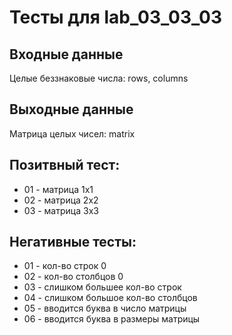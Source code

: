 # Тесты для lab_03_03_03

## Входные данные
Целые беззнаковые числа: rows, columns

## Выходные данные
Матрица целых чисел: matrix

## Позитвный тест:
- 01 - матрица 1x1
- 02 - матрица 2x2
- 03 - матрица 3x3

## Негативные тесты:
- 01 - кол-во строк 0
- 02 - кол-во столбцов 0
- 03 - слишком большее кол-во строк
- 04 - слишком большое кол-во столбцов
- 05 - вводится буква в число матрицы
- 06 - вводится буква в размеры матрицы
